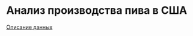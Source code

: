 # Анализ производства пива в США

[Описание данных](https://github.com/rfordatascience/tidytuesday/blob/master/data/2020/2020-03-31/readme.md)